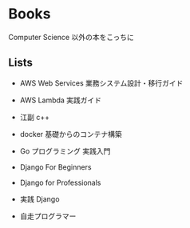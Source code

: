 # Books

Computer Science 以外の本をこっちに

## Lists

- AWS Web Services 業務システム設計・移行ガイド
- AWS Lambda 実践ガイド

- 江副 c++
- docker 基礎からのコンテナ構築
- Go プログラミング 実践入門
- Django For Beginners
- Django for Professionals
- 実践 Django
- 自走プログラマー
